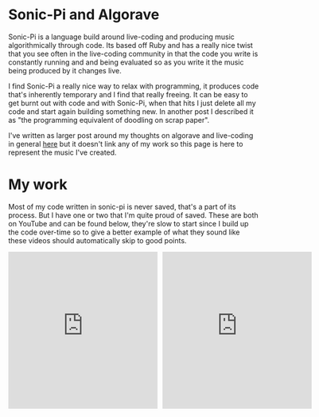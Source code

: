 
# Sonic-Pi and Algorave
Sonic-Pi is a language build around live-coding and producing music algorithmically through code. Its based off Ruby and has a really nice twist that you see often in the live-coding community in that the code you write is constantly running and and being evaluated so as you write it the music being produced by it changes live.

I find Sonic-Pi a really nice way to relax with programming, it produces code that's inherently temporary and I find that really freeing. It can be easy to get burnt out with code and with Sonic-Pi, when that hits I just delete all my code and start again building something new. In another post I described it as "the programming equivalent of doodling on scrap paper".

I've written as larger post around my thoughts on algorave and live-coding in general [here](Livecoding.html) but it doesn't link any of my work so this page is here to represent the music I've created.

# My work
Most of my code written in sonic-pi is never saved, that's a part of its process. But I have one or two that I'm quite proud of saved. These are both on YouTube and can be found below, they're slow to start since I build up the code over-time so to give a better example of what they sound like these videos should automatically skip to good points.

<div style="display:flex; gap: 10px;">
<iframe width="560" height="315" src="https://www.youtube.com/embed/8diAjYv7c84?si=BUbsSSk0Jw0KU-gX&amp;start=447" title="YouTube video player" frameborder="0" allow="accelerometer; autoplay; clipboard-write; encrypted-media; gyroscope; picture-in-picture; web-share" allowfullscreen></iframe>
<iframe width="560" height="315" src="https://www.youtube.com/embed/gmOAzl0xvFc?si=k-jeQIWIPRC9JJl8&amp;start=116" title="YouTube video player" frameborder="0" allow="accelerometer; autoplay; clipboard-write; encrypted-media; gyroscope; picture-in-picture; web-share" allowfullscreen></iframe>
</div>